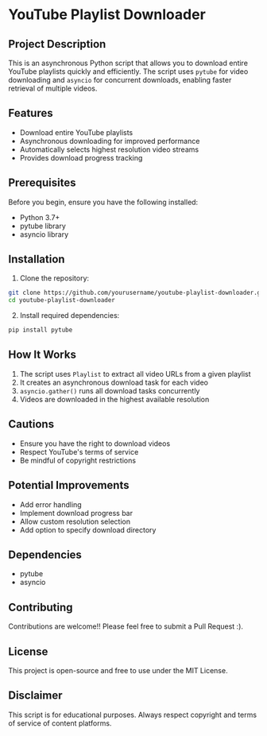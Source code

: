 # YouTube Playlist Downloader

## Project Description

This is an asynchronous Python script that allows you to download entire YouTube playlists quickly and efficiently. The script uses `pytube` for video downloading and `asyncio` for concurrent downloads, enabling faster retrieval of multiple videos.

## Features

- Download entire YouTube playlists
- Asynchronous downloading for improved performance
- Automatically selects highest resolution video streams
- Provides download progress tracking

## Prerequisites

Before you begin, ensure you have the following installed:

- Python 3.7+
- pytube library
- asyncio library

## Installation

1. Clone the repository:
```bash
git clone https://github.com/yourusername/youtube-playlist-downloader.git
cd youtube-playlist-downloader
```

2. Install required dependencies:
```bash
pip install pytube
```

## How It Works

1. The script uses `Playlist` to extract all video URLs from a given playlist
2. It creates an asynchronous download task for each video
3. `asyncio.gather()` runs all download tasks concurrently
4. Videos are downloaded in the highest available resolution

## Cautions

- Ensure you have the right to download videos
- Respect YouTube's terms of service
- Be mindful of copyright restrictions

## Potential Improvements

- Add error handling
- Implement download progress bar
- Allow custom resolution selection
- Add option to specify download directory

## Dependencies

- pytube
- asyncio

## Contributing

Contributions are welcome!! Please feel free to submit a Pull Request :).

## License

This project is open-source and free to use under the MIT License.

## Disclaimer

This script is for educational purposes. Always respect copyright and terms of service of content platforms.
